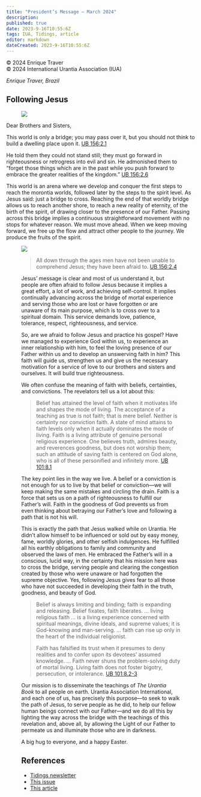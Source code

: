 ```yaml
---
title: "President’s Message – March 2024"
description: 
published: true
date: 2023-9-16T10:55:6Z
tags: IUA, Tidings, article
editor: markdown
dateCreated: 2023-9-16T10:55:6Z
---
```


<p class="v-card v-sheet theme--light grey lighten-3 px-2">© 2024 Enrique Traver<br>© 2024 International Urantia Association (IUA)</p>

_Enrique Traver, Brazil_

## Following Jesus

<figure id="Figure_1" class="image urantiapedia image-style-align-left">
<img src="/image/article/IUA_Tidings/image-1.jpeg">
</figure>

Dear Brothers and Sisters,

This world is only a bridge; you may pass over it, but you should not think to build a dwelling place upon it. [UB 156:2.1](/en/The_Urantia_Book/156#p2_1)

He told them they could not stand still; they must go forward in righteousness or retrogress into evil and sin. He admonished them to “forget those things which are in the past while you push forward to embrace the greater realities of the kingdom.” [UB 156:2.6](/en/The_Urantia_Book/156#p2_6)

This world is an arena where we develop and conquer the first steps to reach the morontia worlds, followed later by the steps to the spirit level. As Jesus said: just a bridge to cross. Reaching the end of that worldly bridge allows us to reach another shore, to reach a new reality of eternity, of the birth of the spirit, of drawing closer to the presence of our Father. Passing across this bridge implies a continuous straightforward movement with no stops for whatever reason. We must move ahead. When we keep moving forward, we free up the flow and attract other people to the journey. We produce the fruits of the spirit.
<br style="clear:both;"/>

<figure id="Figure_2" class="image urantiapedia">
<img src="/image/article/IUA_Tidings/byVickiNunn.jpg">

> All down through the ages men have not been unable to comprehend Jesus; they have been afraid to. [UB 156:2.4](/en/The_Urantia_Book/156#p2_4)

Jesus’ message is clear and most of us understand it, but people are often afraid to follow Jesus because it implies a great effort, a lot of work, and achieving self-control. It implies continually advancing across the bridge of mortal experience and serving those who are lost or have forgotten or are unaware of its main purpose, which is to cross over to a spiritual domain. This service demands love, patience, tolerance, respect, righteousness, and service.

So, are we afraid to follow Jesus and practice his gospel?  Have we managed to experience God within us, to experience an inner relationship with him, to feel the loving presence of our Father within us and to develop an unswerving faith in him? This faith will guide us, strengthen us and give us the necessary motivation for a service of love to our brothers and sisters and ourselves. It will build true righteousness.

We often confuse the meaning of faith with beliefs, certainties, and convictions. The revelators tell us a lot about this:

> Belief has attained the level of faith when it motivates life and shapes the mode of living. The acceptance of a teaching as true is not faith; that is mere belief. Neither is certainty nor conviction faith. A state of mind attains to faith levels only when it actually dominates the mode of living. Faith is a living attribute of genuine personal religious experience. One believes truth, admires beauty, and reverences goodness, but does not worship them; such an attitude of saving faith is centered on God alone, who is all of these personified and infinitely more. [UB 101:8.1](/en/The_Urantia_Book/101#p8_1)

The key point lies in the way we live. A belief or a conviction is not enough for us to live by that belief or conviction—we will keep making the same mistakes and circling the drain. Faith is a force that sets us on a path of righteousness to fulfill our Father’s will. Faith in the goodness of God prevents us from even thinking about betraying our Father’s love and following a path that is not his will.

This is exactly the path that Jesus walked while on Urantia. He didn’t allow himself to be influenced or sold out by easy money, fame, worldly glories, and other selfish indulgences. He fulfilled all his earthly obligations to family and community and observed the laws of men. He embraced the Father’s will in a conscious, lucid way, in the certainty that his mission here was to cross the bridge, serving people and clearing the congestion created by those who were unaware or had forgotten the supreme objective. Yes, following Jesus gives fear to all those who have not succeeded in developing their faith in the truth, goodness, and beauty of God.

> Belief is always limiting and binding; faith is expanding and releasing. Belief fixates, faith liberates. …  living religious faith … is a living experience concerned with spiritual meanings, divine ideals, and supreme values; it is God-knowing and man-serving. … faith can rise up only in the heart of the individual religionist.
> 
> Faith has falsified its trust when it presumes to deny realities and to confer upon its devotees’ assumed knowledge. …  Faith never shuns the problem-solving duty of mortal living. Living faith does not foster bigotry, persecution, or intolerance. [UB 101:8.2-3](/en/The_Urantia_Book/101#p8_2)

Our mission is to disseminate the teachings of _The Urantia Book_ to all people on earth. Urantia Association International, and each one of us, has precisely this purpose—to seek to walk the path of Jesus, to serve people as he did, to help our fellow human beings connect with our Father—and we do all this by lighting the way across the bridge with the teachings of this revelation and, above all, by allowing the Light of our Father to permeate us and illuminate those who are in darkness.

A big hug to everyone, and a happy Easter.

## References

- [Tidings newsletter](https://urantia-association.org/about-tidings-newsletter/)
- [This issue](https://urantia-association.org/newsletter/tidings-march-2024/)
- [This article](https://urantia-association.org/presidents-message-march-2024)